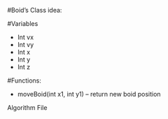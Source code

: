 #Boid’s Class idea:

#Variables

- Int vx
- Int vy
- Int x
- Int y
- Int z

#Functions:

- moveBoid(int x1, int y1) – return new boid position

Algorithm File

